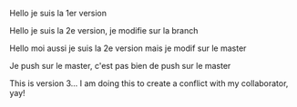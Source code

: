 Hello je suis la 1er version

Hello je suis la 2e version, je modifie sur la branch

Hello moi aussi je suis la 2e version mais je modif sur le master

Je push sur le master, c'est pas bien de push sur le master

This is version 3... I am doing this to create a conflict with my collaborator, yay!
